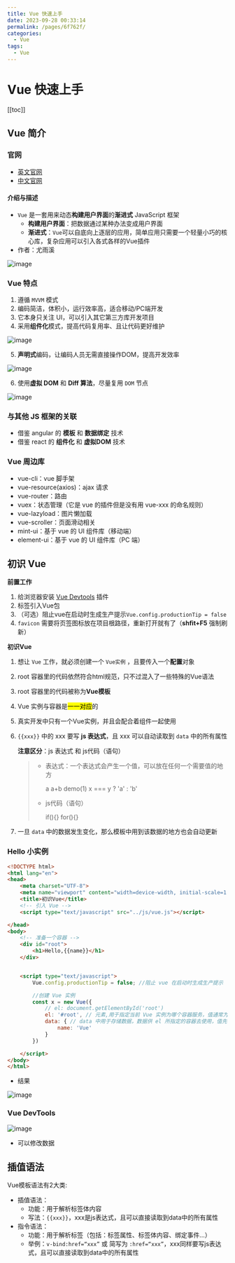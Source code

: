 ```yaml
---
title: Vue 快速上手
date: 2023-09-28 00:33:14
permalink: /pages/6f762f/
categories:
  - Vue
tags:
  - Vue
---
```

# Vue 快速上手

[[toc]]

## Vue 简介

### 官网

+ [英文官网](https://vuejs.org/)
+ [中文官网](https://cn.vuejs.org/)

#### 介绍与描述

+ `Vue` 是一套用来动态**构建用户界面**的**渐进式** JavaScript 框架
  + **构建用户界面**：把数据通过某种办法变成用户界面
  + **渐进式**：`Vue`可以自底向上逐层的应用，简单应用只需要一个轻量小巧的核心库，复杂应用可以引入各式各样的Vue插件
+ 作者：尤雨溪

![image](https://cdn.jsdelivr.net/gh/xustudyxu/image-hosting1@master/20230218/image.6u1cgo3gfbg0.jpg)

### Vue 特点

1. 遵循 `MVVM` 模式 
2. 编码简洁，体积小，运行效率高，适合移动/PC端开发 
3. 它本身只关注 UI，可以引入其它第三方库开发项目
4. 采用**组件化**模式，提高代码复用率、且让代码更好维护

![image](https://cdn.jsdelivr.net/gh/xustudyxu/image-hosting1@master/20230218/image.6086qdb6ztw0.jpg)

5. **声明式**编码，让编码人员无需直接操作DOM，提高开发效率

![image](https://cdn.jsdelivr.net/gh/xustudyxu/image-hosting1@master/20230218/image.187vtzqdopek.jpg)

6. 使用**虚拟 DOM** 和 **Diff 算法**，尽量复用 `DOM` 节点

![image](https://cdn.jsdelivr.net/gh/xustudyxu/image-hosting1@master/20230218/image.71l0av4cbac0.jpg)

### 与其他 JS 框架的关联

+ 借鉴 angular 的 **模板** 和 **数据绑定** 技术
+ 借鉴 react 的 **组件化** 和 **虚拟DOM** 技术

### Vue 周边库

+ vue-cli：vue 脚手架
+ vue-resource(axios)：ajax 请求
+ vue-router：路由
+ vuex：状态管理（它是 vue 的插件但是没有用 vue-xxx 的命名规则）
+ vue-lazyload：图片懒加载
+ vue-scroller：页面滑动相关
+ mint-ui：基于 vue 的 UI 组件库（移动端）
+ element-ui：基于 vue 的 UI 组件库（PC 端）

## 初识 Vue

**前置工作**

1. 给浏览器安装 [Vue Devtools](https://devtools.vuejs.org/guide/installation.html) 插件
2. 标签引入Vue包
3. （可选）阻止vue在启动时生成生产提示`Vue.config.productionTip = false`
4. `favicon` 需要将页签图标放在项目根路径，重新打开就有了（**shfit+F5** 强制刷新）

**初识Vue**

1. 想让 `Vue` 工作，就必须创建一个 `Vue实例` ，且要传入一个**配置**对象

2. root 容器里的代码依然符合html规范，只不过混入了一些特殊的Vue语法

3. root 容器里的代码被称为**Vue模板**

4. Vue 实例与容器是<mark>一一对应</mark>的

5. 真实开发中只有一个Vue实例，并且会配合着组件一起使用

6. `{{xxx}}` 中的 xxx 要写 **js 表达式**，且 xxx 可以自动读取到 `data` 中的所有属性

   **注意区分**：js 表达式 和 js代码（语句）

   > + 表达式：一个表达式会产生一个值，可以放在任何一个需要值的地方
   >
   >   a	a+b		demo(1)		x === y ? 'a' : 'b'
   >
   > + js代码（语句）
   >
   >   if(){}		for(){}

7. 一旦 `data` 中的数据发生变化，那么模板中用到该数据的地方也会自动更新

### Hello 小实例

```html
<!DOCTYPE html>
<html lang="en">
<head>
    <meta charset="UTF-8">
    <meta name="viewport" content="width=device-width, initial-scale=1.0">
    <title>初识Vue</title>
    <!-- 引入 Vue -->
    <script type="text/javascript" src="../js/vue.js"></script>

</head>
<body>
    <!-- 准备一个容器 -->
    <div id="root">
        <h1>Hello,{{name}}</h1>
    </div>


    <script type="text/javascript">
        Vue.config.productionTip = false; //阻止 vue 在启动时生成生产提示

        //创建 Vue 实例
        const x = new Vue({
            // el: document.getElementById('root')
            el: '#root', // 元素,用于指定当前 Vue 实例为哪个容器服务，值通常为 css 选择器字符串 
            data: { // data 中用于存储数据，数据供 el 所指定的容器去使用，值先暂时写为一个对象
                name: 'Vue'
            }
        })

    </script>
</body>
</html>
```

+ 结果

![image](https://cdn.jsdelivr.net/gh/xustudyxu/image-hosting1@master/20230218/image.a868zxd2fkc.jpg)

### Vue DevTools

![image](https://cdn.jsdelivr.net/gh/xustudyxu/image-hosting1@master/20230218/image.3pf39pfbw0w0.jpg)

+ 可以修改数据

## 插值语法

Vue模板语法有2大类:

- 插值语法：
  - 功能：用于解析标签体内容
  - 写法：`{{xxx}}`，xxx是js表达式，且可以直接读取到data中的所有属性
- 指令语法：
  - 功能：用于解析标签（包括：标签属性、标签体内容、绑定事件…）
  - 举例：`v-bind:href=“xxx”` 或 简写为 `:href=“xxx”`，xxx同样要写js表达式，且可以直接读取到data中的所有属性

